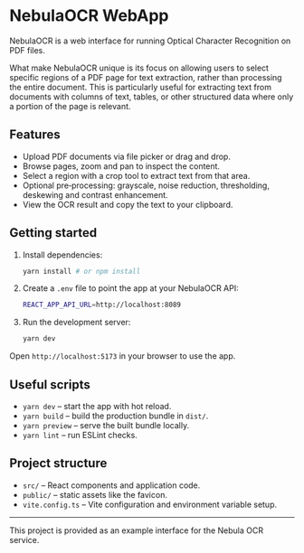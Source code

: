 # NebulaOCR WebApp

NebulaOCR is a web interface for running Optical Character Recognition on PDF files.

What make NebulaOCR unique is its focus on allowing users to select specific regions of a PDF page for text extraction, rather than processing the entire document. 
This is particularly useful for extracting text from documents with columns of text, tables, or other structured data where only a portion of the page is relevant.

## Features

- Upload PDF documents via file picker or drag and drop.
- Browse pages, zoom and pan to inspect the content.
- Select a region with a crop tool to extract text from that area.
- Optional pre‑processing: grayscale, noise reduction, thresholding, deskewing and contrast enhancement.
- View the OCR result and copy the text to your clipboard.

## Getting started

1. Install dependencies:
   ```bash
   yarn install # or npm install
   ```
2. Create a `.env` file to point the app at your NebulaOCR API:
   ```bash
   REACT_APP_API_URL=http://localhost:8089
   ```
3. Run the development server:
   ```bash
   yarn dev
   ```

Open `http://localhost:5173` in your browser to use the app.

## Useful scripts

- `yarn dev` – start the app with hot reload.
- `yarn build` – build the production bundle in `dist/`.
- `yarn preview` – serve the built bundle locally.
- `yarn lint` – run ESLint checks.

## Project structure

- `src/` – React components and application code.
- `public/` – static assets like the favicon.
- `vite.config.ts` – Vite configuration and environment variable setup.

---
This project is provided as an example interface for the Nebula OCR service.
